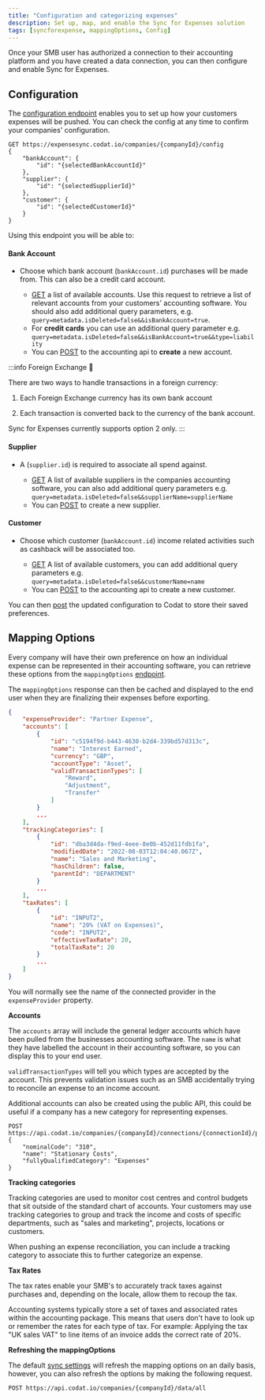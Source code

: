 ```yaml
---
title: "Configuration and categorizing expenses"
description: Set up, map, and enable the Sync for Expenses solution
tags: [syncforexpense, mappingOptions, Config]
---
```


Once your SMB user has authorized a connection to their accounting platform and you have created a data connection, you can then configure and enable Sync for Expenses.

## Configuration

The [configuration endpoint](/sync-for-expenses-api#/operations/get-company-configuration) enables you to set up how your customers expenses will be pushed. 
You can check the config at any time to confirm your companies' configuration.

```http title="Company Config"
GET https://expensesync.codat.io/companies/{companyId}/config
{
    "bankAccount": {
        "id": "{selectedBankAccountId}"
    },
    "supplier": {
        "id": "{selectedSupplierId}"
    },
    "customer": {
        "id": "{selectedCustomerId}"
    }
}
```

Using this endpoint you will be able to:
#### Bank Account
<ul>
   <li>
      Choose which bank account (<code>bankAccount.id</code>) purchases will be made from. This can also be a credit card account.
   </li>
   <ul>
      <li>
         <a href="/accounting-api#/operations/get-account">GET</a> a list of available accounts.  
         Use this request to retrieve a list of relevant accounts from your customers' accounting software.  You should also add additional query parameters, e.g. <code>query=metadata.isDeleted=false&&isBankAccount=true</code>. 
<li>For <strong>credit cards</strong> you can use an additional query parameter e.g. <code>query=metadata.isDeleted=false&&isBankAccount=true&&type=liability</code></li>
      </li>
      <li>
         You can <a href="/accounting-api#/operations/post-account">POST</a> to the accounting api to <strong>create</strong> a new account.
      </li>
   </ul>
</ul>

:::info Foreign Exchange 💱

There are two ways to handle transactions in a foreign currency:

1. Each Foreign Exchange currency has its own bank account

2. Each transaction is converted back to the currency of the bank account.

Sync for Expenses currently supports option 2 only.
:::

#### Supplier
<ul>
   <li>
      A (<code>supplier.id</code>) is required to associate all spend against. 
   </li>
   <ul>
      <li>
         <a href="/accounting-api#/operations/get-supplier">GET</a> A list of available suppliers in the companies accounting software, you can also add additional query parameters e.g. <code>query=metadata.isDeleted=false&&supplierName=supplierName</code>
      </li>
      <li>
         You can <a href="/accounting-api#/operations/post-supplier">POST</a> to create a new supplier.
      </li>
   </ul>
</ul>

#### Customer
<ul>
   <li>
      Choose which customer (<code>bankAccount.id</code>) income related activities such as cashback will be associated too.  
   </li>
   <ul>
      <li>
         <a href="/accounting-api#/operations/get-customers">GET</a> A list of available customers, you can add additional query parameters e.g. <code>query=metadata.isDeleted=false&&customerName=name</code>
      </li>
      <li>
         You can <a href="/accounting-api#/operations/post-customers">POST</a> to the accounting api to create a new customer.
      </li>
   </ul>
</ul>

You can then [post](sync-for-expenses-api#/operations/save-company-configuration) the updated configuration to Codat to store their saved preferences.

## Mapping Options

Every company will have their own preference on how an individual expense can be represented in their accounting software, you can retrieve these options from the `mappingOptions` [endpoint](/sync-for-expenses-api#/operations/get-mapping-options).

The `mappingOptions` response can then be cached and displayed to the end user when they are finalizing their expenses before exporting.

```json title="Sample mappingOptions response"
{
    "expenseProvider": "Partner Expense",
    "accounts": [
        {
            "id": "c5194f9d-b443-4630-b2d4-339bd57d313c",
            "name": "Interest Earned",
            "currency": "GBP",
            "accountType": "Asset",
            "validTransactionTypes": [
                "Reward",
                "Adjustment",
                "Transfer"
            ]
        }
        ...
    ],
    "trackingCategories": [
        {
            "id": "dba3d4da-f9ed-4eee-8e0b-452d11fdb1fa",
            "modifiedDate": "2022-08-03T12:04:40.067Z",
            "name": "Sales and Marketing",
            "hasChildren": false,
            "parentId": "DEPARTMENT"
        }
        ...
    ],
    "taxRates": [
        {
            "id": "INPUT2",
            "name": "20% (VAT on Expenses)",
            "code": "INPUT2",
            "effectiveTaxRate": 20,
            "totalTaxRate": 20
        }
        ...
    ]
}
```

You will normally see the name of the connected provider in the `expenseProvider` property.

**Accounts**

The `accounts` array will include the general ledger accounts which have been pulled from the businesses accounting software. The `name` is what they have labelled the account in their accounting software, so you can display this to your end user.

`validTransactionTypes` will tell you which types are accepted by the account. This prevents validation issues such as an SMB accidentally trying to reconcile an expense to an income account.

Additional accounts can also be created using the public API, this could be useful if a company has a new category for representing expenses.

``` http title="create new expense account"
POST https://api.codat.io/companies/{companyId}/connections/{connectionId}/push/accounts",
{
    "nominalCode": "310",
    "name": "Stationary Costs",
    "fullyQualifiedCategory": "Expenses"
}
```

**Tracking categories**

Tracking categories are used to monitor cost centres and control budgets that sit outside of the standard chart of accounts. Your customers may use tracking categories to group and track the income and costs of specific departments, such as "sales and marketing", projects, locations or customers.

When pushing an expense reconciliation, you can include a tracking category to associate this to further categorize an expense.

**Tax Rates**

The tax rates enable your SMB's to accurately track taxes against purchases and, depending on the locale, allow them to recoup the tax.

Accounting systems typically store a set of taxes and associated rates within the accounting package. This means that users don't have to look up or remember the rates for each type of tax. For example: Applying the tax "UK sales VAT" to line items of an invoice adds the correct rate of 20%.

**Refreshing the mappingOptions**

The default [sync settings](GettingStarted#datatypes) will refresh the mapping options on an daily basis, however, you can also refresh the options by making the following request.

``` http
POST https://api.codat.io/companies/{companyId}/data/all
```
